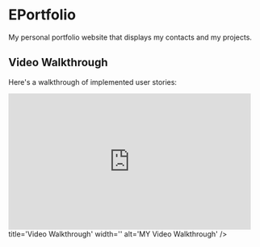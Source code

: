 # EPortfolio

My personal portfolio website that displays my contacts and my projects.

## Video Walkthrough

Here's a walkthrough of implemented user stories:

<iframe src="https://giphy.com/embed/jkvzLqfrfIwBDYoa0T" width="480" height="270" frameBorder="0" class="giphy-embed" allowFullScreen></iframe> title='Video Walkthrough' width='' alt='MY Video Walkthrough' />


